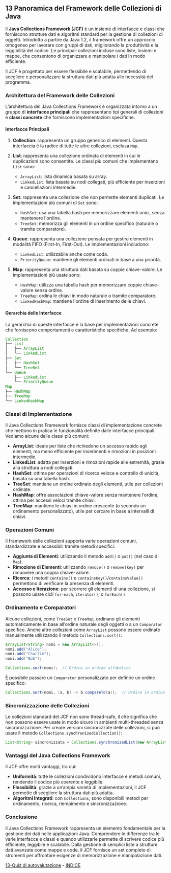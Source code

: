 ## 13 Panoramica del Framework delle Collezioni di Java

Il **Java Collections Framework (JCF)** è un insieme di interfacce e classi che forniscono strutture dati e algoritmi standard per la gestione di collezioni di oggetti. Introdotto a partire da Java 1.2, il framework offre un approccio omogeneo per lavorare con gruppi di dati, migliorando la produttività e la leggibilità del codice. Le principali collezioni incluse sono liste, insiemi e mappe, che consentono di organizzare e manipolare i dati in modo efficiente.

Il JCF è progettato per essere flessibile e scalabile, permettendo di scegliere e personalizzare la struttura dati più adatta alle necessità del programma. 

### Architettura del Framework delle Collezioni

L’architettura del Java Collections Framework è organizzata intorno a un gruppo di **interfacce principali** che rappresentano tipi generali di collezioni e **classi concrete** che forniscono implementazioni specifiche.

#### Interfacce Principali

1. **Collection**: rappresenta un gruppo generico di elementi. Questa interfaccia è la radice di tutte le altre collezioni, esclusa `Map`.
   
2. **List**: rappresenta una collezione ordinata di elementi in cui le duplicazioni sono consentite. Le classi più comuni che implementano `List` sono:
   - `ArrayList`: lista dinamica basata su array.
   - `LinkedList`: lista basata su nodi collegati, più efficiente per inserzioni e cancellazioni intermedie.

3. **Set**: rappresenta una collezione che non permette elementi duplicati. Le implementazioni più comuni di `Set` sono:
   - `HashSet`: usa una tabella hash per memorizzare elementi unici, senza mantenere l'ordine.
   - `TreeSet`: memorizza gli elementi in un ordine specifico (naturale o tramite comparatore).

4. **Queue**: rappresenta una collezione pensata per gestire elementi in modalità FIFO (First-In, First-Out). Le implementazioni includono:
   - `LinkedList`: utilizzabile anche come coda.
   - `PriorityQueue`: mantiene gli elementi ordinati in base a una priorità.

5. **Map**: rappresenta una struttura dati basata su coppie chiave-valore. Le implementazioni più usate sono:
   - `HashMap`: utilizza una tabella hash per memorizzare coppie chiave-valore senza ordine.
   - `TreeMap`: ordina le chiavi in modo naturale o tramite comparatore.
   - `LinkedHashMap`: mantiene l'ordine di inserimento delle chiavi.

#### Gerarchia delle Interfacce

La gerarchia di queste interfacce è la base per implementazioni concrete che forniscono comportamenti e caratteristiche specifiche. Ad esempio:

```java
Collection
├── List
│   ├── ArrayList
│   └── LinkedList
├── Set
│   ├── HashSet
│   └── TreeSet
└── Queue
    ├── LinkedList
    └── PriorityQueue
Map
├── HashMap
├── TreeMap
└── LinkedHashMap
```

### Classi di Implementazione

Il Java Collections Framework fornisce classi di implementazione concrete che mettono in pratica le funzionalità definite dalle interfacce principali. Vediamo alcune delle classi più comuni:

- **ArrayList**: ideale per liste che richiedono un accesso rapido agli elementi, ma meno efficiente per inserimenti e rimozioni in posizioni intermedie.
- **LinkedList**: adatta per inserzioni e rimozioni rapide alle estremità, grazie alla struttura a nodi collegati.
- **HashSet**: ottima per operazioni di ricerca veloce e controllo di unicità, basata su una tabella hash.
- **TreeSet**: mantiene un ordine ordinato degli elementi, utile per collezioni ordinate.
- **HashMap**: offre associazioni chiave-valore senza mantenere l’ordine, ottima per accessi veloci tramite chiavi.
- **TreeMap**: mantiene le chiavi in ordine crescente (o secondo un ordinamento personalizzato), utile per cercare in base a intervalli di chiavi.

### Operazioni Comuni

Il framework delle collezioni supporta varie operazioni comuni, standardizzate e accessibili tramite metodi specifici:

- **Aggiunta di Elementi**: utilizzando il metodo `add()` o `put()` (nel caso di `Map`).
- **Rimozione di Elementi**: utilizzando `remove()` o `remove(key)` per rimuovere una coppia chiave-valore.
- **Ricerca**: i metodi `contains()` e `containsKey()`/`containsValue()` permettono di verificare la presenza di elementi.
- **Accesso e Iterazione**: per scorrere gli elementi di una collezione, si possono usare cicli `for-each`, `iterator()`, o `forEach()`.

### Ordinamento e Comparatori

Alcune collezioni, come `TreeSet` e `TreeMap`, ordinano gli elementi automaticamente in base all’ordine naturale degli oggetti o a un `Comparator` specifico. Anche altre collezioni come `ArrayList` possono essere ordinate manualmente utilizzando il metodo `Collections.sort()`:

```java
ArrayList<String> nomi = new ArrayList<>();
nomi.add("Alice");
nomi.add("Charlie");
nomi.add("Bob");

Collections.sort(nomi);  // Ordina in ordine alfabetico
```

È possibile passare un `Comparator` personalizzato per definire un ordine specifico:

```java
Collections.sort(nomi, (a, b) -> b.compareTo(a));  // Ordina in ordine decrescente
```

### Sincronizzazione delle Collezioni

Le collezioni standard del JCF non sono thread-safe, il che significa che non possono essere usate in modo sicuro in ambienti multi-threaded senza sincronizzazione. Per creare versioni sincronizzate delle collezioni, si può usare il metodo `Collections.synchronizedCollection()`:

```java
List<String> sincronizzata = Collections.synchronizedList(new ArrayList<>());
```

### Vantaggi del Java Collections Framework

Il JCF offre molti vantaggi, tra cui:

- **Uniformità**: tutte le collezioni condividono interfacce e metodi comuni, rendendo il codice più coerente e leggibile.
- **Flessibilità**: grazie a un’ampia varietà di implementazioni, il JCF permette di scegliere la struttura dati più adatta.
- **Algoritmi Integrati**: con `Collections`, sono disponibili metodi per ordinamento, ricerca, riempimento e sincronizzazione.

### Conclusione

Il Java Collections Framework rappresenta un elemento fondamentale per la gestione dei dati nelle applicazioni Java. Comprendere le differenze tra le varie interfacce e classi e quando utilizzarle permette di scrivere codice più efficiente, leggibile e scalabile. Dalla gestione di semplici liste a strutture dati avanzate come mappe e code, il JCF fornisce un set completo di strumenti per affrontare esigenze di memorizzazione e manipolazione dati.

[13-Quiz di autovalutazione](13-Quiz%20di%20autovalutazione.md) - [INDICE](README.md)